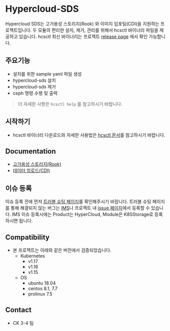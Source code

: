 # Hypercloud-SDS
Hypercloud SDS는 고가용성 스토리지(Rook) 와 이미지 임포팅(CDI)을 지원하는 프로젝트입니다.
두 모듈의 편리한 설치, 제거, 관리를 위해서 hcsctl 바이너리 파일을 제공하고 있습니다.
hcsctl 최신 바이너리는 프로젝트 [release page](https://github.com/tmax-cloud/hypercloud-sds/releases) 에서 확인 가능합니다.

## 주요기능
- 설치를 위한 sample yaml 파일 생성
- hypercloud-sds 설치
- hypercloud-sds 제거
- ceph 명령 수행 및 출력

> 더 자세한 사항은 `hcsctl help` 를 참고하시기 바랍니다.


## 시작하기
- hcsctl 바이너리 다운로드와 자세한 사용법은 [hcsctl 문서](hcsctl/README.md)를 참고하시기 바랍니다.

## Documentation
- [고가용성 스토리지(Rook)](docs/rook.md)
- [데이터 업로드(CDI)](docs/cdi.md)

## 이슈 등록

이슈 등록 전에 먼저 [트러블 슈팅 페이지](docs/troubleshooting.md)를 확인해주시기 바랍니다. 트러블 슈팅 페이지를 통해 해결되지 않는 버그는 [IMS](https://ims.tmaxsoft.com/)나 프로젝트 내 [issue 페이지](https://github.com/tmax-cloud/hypercloud-sds/issues)에서 등록할 수 있습니다. IMS 이슈 등록시에는 Product는 HyperCloud, Module은 K8SStorage로 등록하시면 됩니다.

## Compatibility
- 본 프로젝트는 아래와 같은 버전에서 검증되었습니다.
    - Kubernetes
        - v1.17
        - v1.16
        - v1.15
    - OS
        - ubuntu 18.04
        - centos 8.1, 7.7
        - prolinux 7.5

## Contact
- CK 3-4 팀
